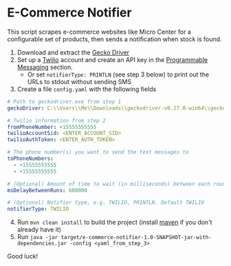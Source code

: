 # E-Commerce Notifier

This script scrapes e-commerce websites like Micro Center for a configurable set of products,
 then sends a notification when stock is found.

1. Download and extract the [Gecko Driver](https://github.com/mozilla/geckodriver/releases)
2. Set up a [Twilio](https://www.twilio.com/) account and create an API key in the
 [Programmable Messaging](https://www.twilio.com/console/sms/dashboard) section.
   * Or set `notifierType: PRINTLN` (see step 3 below) to print out the URLs to stdout without sending SMS
3. Create a file `config.yaml` with the following fields
```yaml
# Path to geckodriver.exe from step 1
geckoDriver: C:\\Users\\Me\\Downloads\\geckodriver-v0.27.0-win64\\geckodriver.exe

# Twilio information from step 2
fromPhoneNumber: +15555555555
twilioAccountSid: <ENTER_ACCOUNT_SID>
twilioAuthToken: <ENTER_AUTH_TOKEN>

# The phone number(s) you want to send the text messages to
toPhoneNumbers: 
  - +15555555555
  - +15555555555

# (Optional) Amount of time to wait (in milliseconds) between each round of website scrapes. Default 600000
msDelayBetweenRuns: 600000

# (Optional) Notifier type, e.g. TWILIO, PRINTLN. Default TWILIO
notifierType: TWILIO
```
4. Run `mvn clean install` to build the project (install [maven](https://maven.apache.org/install.html)
 if you don't already have it)
5. Run `java -jar target/e-commerce-notifier-1.0-SNAPSHOT-jar-with-dependencies.jar -config <yaml_from_step_3>`

Good luck!